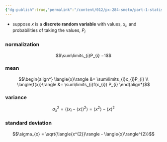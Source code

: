 ```yaml
---
{"dg-publish":true,"permalink":"/content/012/px-284-smeto/part-1-statistical-mechanics/a-probability/px-284-a1-discrete-probability-distributions/","noteIcon":"1","created":"2025-08-27T13:14:15.533+01:00","updated":"2025-03-14T08:50:34.000+00:00"}
---
```


- suppose $x$ is a **discrete random variable** with values, $x_{i}$, and probabilities of taking the values, $P_{i}$
### normalization
$$\sum\limits_{i}P_{i} =1$$
### mean
$$\begin{align*}
	\langle{x}\rangle &= \sum\limits_{i}x_{i}P_{i} \\
	\langle{f(x)}\rangle &= \sum\limits_{i}f(x_{i}) P_{i}
\end{align*}$$
### variance
$$\sigma_{x}^{2} = \langle{(x_{i}- \langle{x}\rangle)^{2}}\rangle = \langle{x^{2}}\rangle - \langle{x}\rangle^{2}$$
### standard deviation
$$\sigma_{x} = \sqrt{\langle{x^{2}}\rangle - \langle{x}\rangle^{2}}$$
